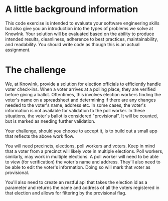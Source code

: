 # A little background information

This code exercise is intended to evaluate your software engineering skills but 
also give you an introduction into the types of problems we solve at KnowInk.
Your solution will be evaluated based on the ability to produce intended
results, cleanliness, adherence to best practices, maintainability, and
readability. You should write code as though this is an actual assignment. 

# The challenge

We, at KnowInk, provide a solution for election officials to efficiently handle
voter check-ins.  When a voter arrives at a polling place, they are verified
before giving a ballot.  Oftentimes, this involves election workers finding the
voter's name on a spreadsheet and determining if there are any changes needed to
the voter's name, address etc.  In some cases, the voter's information is not
available for validation to the poll worker.  In these situations, the voter's
ballot is considered "provisional".  It will be counted, but is marked as
needing further validation.

Your challenge, should you choose to accept it, is to build out a small app 
that reflects the above work flow.

You will need precincts, elections, poll workers and voters.  Keep in mind that
a voter from a precinct will likely vote in multiple elections.  Poll workers,
similarly, may work in multiple elections. A poll worker will need to be able to
view (for verification) the voter's name and address.  They'll also need to be
able to edit the voter's information.  Doing so will mark that voter as
provisional.

You'll also need to create an restful api that takes the election id as a 
parameter and returns the name and address of all the voters registered in that
election and allows for filtering by the provisional flag.
